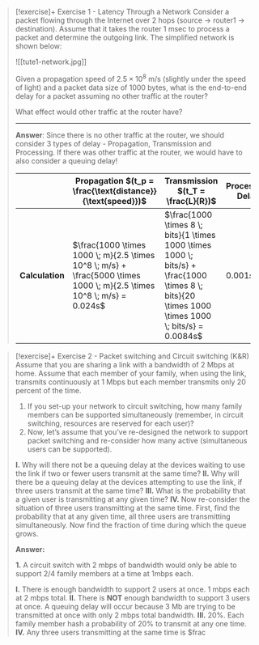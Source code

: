 > [!exercise]+ Exercise 1 - Latency Through a Network
> Consider a packet flowing through the Internet over 2 hops (source -> router1 -> destination). Assume that it takes the router 1 msec to process a packet and determine the outgoing link. The simplified network is shown below:
> 
> ![[tute1-network.jpg]]
> 
> Given a propagation speed of $2.5 \times 10^8$ m/s (slightly under the speed of light) and a packet data size of 1000 bytes, what is the end-to-end delay for a packet assuming no other traffic at the router?
> 
> What effect would other traffic at the router have?
> <hr>
> 
> **Answer**: 
> Since there is no other traffic at the router, we should consider 3 types of delay - Propagation, Transmission and Processing. If there was other traffic at the router, we would have to also consider a queuing delay!
> 
> 
> |             | **Propagation $(t_p = \frac{\text{distance}}{\text{speed}})$**                                                         | **Transmission $(t_T = \frac{L}{R})$**                                                                                                             | **Processing Delay** | **Total** |
> | ----------- | ---------------------------------------------------------------------------------------------------------------------- | -------------------------------------------------------------------------------------------------------------------------------------------------- | -------------------- | --------- |
> | **Calculation** | $\frac{1000 \times 1000 \; m}{2.5 \times 10^8 \; m/s} + \frac{5000 \times 1000 \; m}{2.5 \times 10^8 \; m/s} = 0.024s$ | $\frac{1000 \times 8 \; bits}{1 \times 1000 \times 1000 \; bits/s} + \frac{1000 \times 8 \; bits}{20 \times 1000 \times 1000 \; bits/s} = 0.0084s$ | $0.001s$             | $0.034s$  |
> 
> 

> [!exercise]+ Exercise 2 - Packet switching and Circuit switching (K&R)
> Assume that you are sharing a link with a bandwidth of 2 Mbps at home. Assume that each member of your family, when using the link, transmits continuously at 1 Mbps but each member transmits only 20 percent of the time.
> 
> 1. If you set-up your network to circuit switching, how many family members can be supported simultaneously (remember, in circuit switching, resources are reserved for each user)?
> 2. Now, let’s assume that you’ve re-designed the network to support packet switching and re-consider how many active (simultaneous users can be supported).
> 
> **I.** Why will there not be a queuing delay at the devices waiting to use the link if two or fewer users transmit at the same time?
> **II.** Why will there be a queuing delay at the devices attempting to use the link, if three users transmit at the same time?
> **III.** What is the probability that a given user is transmitting at any given time?
> **IV.** Now re-consider the situation of three users transmitting at the same time. First, find the probability that at any given time, all three users are transmitting simultaneously. Now find the fraction of time during which the queue grows.
> 
> **Answer:**
> 
> **1.** A circuit switch with 2 mbps of bandwidth would only be able to support 2/4 family members at a time at 1mbps each. 
> 
> **I.** There is enough bandwidth to support 2 users at once. 1 mbps each at 2 mbps total. 
> **II.** There is **NOT** enough bandwidth to support 3 users at once. A queuing delay will occur because 3 Mb are trying to be transmitted at once with only 2 mbps total bandwidth. 
> **III.** 20%. Each family member hash a probability of 20% to transmit at any one time. 
> **IV.** Any three users transmitting at the same time is $frac
